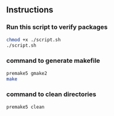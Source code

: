 ## Instructions 

### Run this script to verify packages
``` sh
chmod +x ./script.sh 
./script.sh
```

### command to generate makefile
```sh
premake5 gmake2
make
```

### command to clean directories 

``` sh
premake5 clean
```
